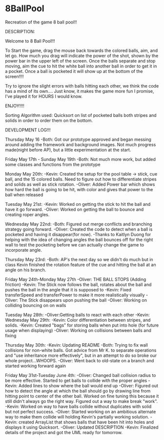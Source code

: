 # 8BallPool
Recreation of the game 8 ball pool!!

DESCRIPTION:

Welcome to 8 Ball Pool!!!

To Start the game, drag the mouse back towards the colored balls, aim, and let go. How much you drag will indicate the power of the shot, shown by the power bar in the upper left of the screen. Once the balls separate and stop moving, aim the cue to hit the white ball into another ball in order to get it in a pocket. Once a ball is pocketed it will show up at the bottom of the screen!!!!

Try to ignore the slight errors with balls hitting each other, we think the code has a mind of its own.... Just know, it makes the game more fun I promise, I've played it for HOURS I would know.

ENJOY!!!!

Sorting Algorithm used: Quicksort on list of pocketed balls both stripes and solids in order to order them on the bottom.

DEVELOPMENT LOG!!!

Thursday May 16
  -Both: Got our prototype approved and began messing around adding the framework and background images. Not much progress made(night before AP), but a little experimentation at the start.

Friday May 17th - Sunday May 19th
  -Both: Not much more work, but added some classes and functions from the prototype


Monday May 20th:
  -Kevin: Created the setup for the pool table -> stick, cue ball, and the 15 colored balls.
          Need to figure out how to differentiate stripes and solids as well as stick rotation.
  -Oliver: Added Power bar which shows how hard the ball is going to be hit, with color and gives that power to the ball when released

Tuesday May 21st:
  -Kevin: Worked on getting the stick to hit the ball and have it go forward.
  -Oliver: Worked on getting the ball to bounce and creating roper angles.

Wednesday May 22nd:
  -Both: Figured out merge conflicts and branching strategy going forward.
  -Oliver: Created the code to detect when a ball is pocketed and having it disappear(for now).
  -Thanks to Kaitlyn Duong for helping with the idea of changing angles the ball bounces off for the right wall to test the pocketing before we can actually change the game to incorporate angle.

Thursday May 23rd:
  -Both: AP's the next day so we didn't do much but in class Kevin finished the rotation feature of the cue and hitting the ball at an angle on his branch.

Friday May 24th-Monday May 27th
  -Oliver: THE BALL STOPS (Adding friction)
  -Kevin: The Stick now follows the ball, rotates about the ball and pushes the ball in the angle that it is supposed to
  -Kevin: Fixed transferSpeed and transferPower to make it more realistically visually
  -Oliver: The Stick disappears upon pushing the ball
  -Oliver: Working on colliding bouncing on on walls

Tuesday May 28th:
  -Oliver:Getting balls to react with each other
  -Kevin:
Wednesday May 29th:
  -Kevin: Color differentiation between stripes, and solids.
  -Kevin: Created "bags" for storing balls when put into hole (for future usage when displaying)
  -Oliver: Working on collisions between balls and fixing

Thursday May 30th:
  -Kevin: Updating README
  -Both: Trying to fix wall collisions for non-white balls. Got advice from Mr K. to separate operations and "use inheritance more effectively", but in an attempt to do so broke our whole project...WHOOPS.
  -Oliver: Went back to old-state on a branch and started working forward again

Friday May 31st-Tuesday June 4th:
-Oliver: Changed ball collision radius to be more effective. Started to get balls to collide with the proper angles
-Kevin: Added lines to show where the ball would end up
-Oliver: Figured out how to detect the angle at which the ball should go by drawing line from hitting point to center of the other ball. Worked on fine tuning this because it still didn't always go the right way. Figured out a way to make break "work".
-Kevin: Worked on way to have balls collide without duplicates with solid but not perfect success.
-Oliver: Started working on an ambitious alternate way to make them collide will holding Kevin's partially working solution.
-Kevin: created ArrayList that shows balls that have been hit into holes and displays it using Quicksort.
-Oliver: Updated DESCRIPTION
-Kevin: Finalized details of the project and got the UML ready for tomorrow.
